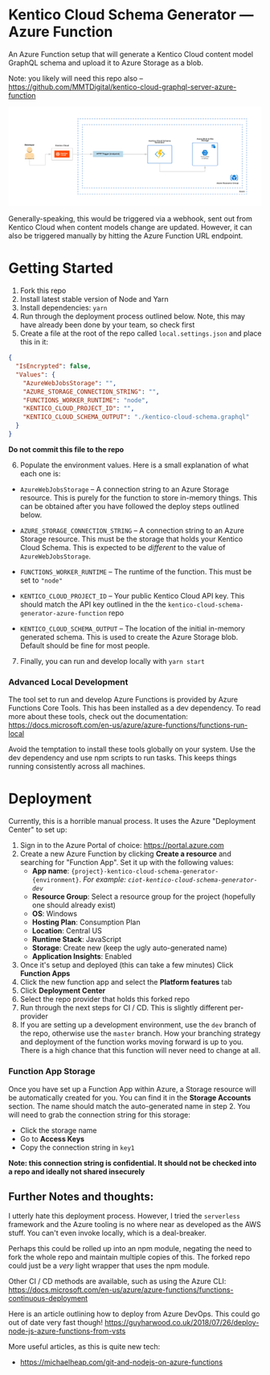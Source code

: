 # Kentico Cloud Schema Generator — Azure Function

An Azure Function setup that will generate a Kentico Cloud content model GraphQL schema and upload it to Azure Storage as a blob.

Note: you likely will need this repo also – https://github.com/MMTDigital/kentico-cloud-graphql-server-azure-function

![Container Diagram](./container-diagram.png?raw=true "Container Diagram")

Generally-speaking, this would be triggered via a webhook, sent out from Kentico Cloud when content models change are updated. However, it can also be triggered manually by hitting the Azure Function URL endpoint.

# Getting Started

1) Fork this repo
2) Install latest stable version of Node and Yarn
3) Install dependencies: `yarn`
4) Run through the deployment process outlined below. Note, this may have already been done by your team, so check first
5) Create a file at the root of the repo called `local.settings.json` and place this in it:

```json
{
  "IsEncrypted": false,
  "Values": {
    "AzureWebJobsStorage": "",
    "AZURE_STORAGE_CONNECTION_STRING": "",
    "FUNCTIONS_WORKER_RUNTIME": "node",
    "KENTICO_CLOUD_PROJECT_ID": "",
    "KENTICO_CLOUD_SCHEMA_OUTPUT": "./kentico-cloud-schema.graphql"
  }
}

```
**Do not commit this file to the repo**

6) Populate the environment values. Here is a small explanation of what each one is:

- `AzureWebJobsStorage` – A connection string to an Azure Storage resource. This is purely for the function to store in-memory things. This can be obtained after you have followed the deploy steps outlined below.

- `AZURE_STORAGE_CONNECTION_STRING` – A connection string to an Azure Storage resource. This must be the storage that holds your Kentico Cloud Schema. This is expected to be _different_ to the value of `AzureWebJobsStorage`.

-  `FUNCTIONS_WORKER_RUNTIME` – The runtime of the function. This must be set to `"node"`

-  `KENTICO_CLOUD_PROJECT_ID` – Your public Kentico Cloud API key. This should match the API key outlined in the the `kentico-cloud-schema-generator-azure-function` repo

- `KENTICO_CLOUD_SCHEMA_OUTPUT` – The location of the initial in-memory generated schema. This is used to create the Azure Storage blob. Default should be fine for most people.

7) Finally, you can run and develop locally with `yarn start`

### Advanced Local Development

The tool set to run and develop Azure Functions is provided by Azure Functions Core Tools. This has been installed as a dev dependency. To read more about these tools, check out the documentation: https://docs.microsoft.com/en-us/azure/azure-functions/functions-run-local

Avoid the temptation to install these tools globally on your system. Use the dev dependency and use npm scripts to run tasks. This keeps things running consistently across all machines.

# Deployment

Currently, this is a horrible manual process. It uses the Azure "Deployment Center" to set up:

1) Sign in to the Azure Portal of choice: https://portal.azure.com
2) Create a new Azure Function by clicking **Create a resource** and searching for "Function App". Set it up with the following values:
    - **App name**: `{project}-kentico-cloud-schema-generator-{environment}`. _For example: `ciot-kentico-cloud-schema-generator-dev`_
    - **Resource Group**: Select a resource group for the project (hopefully one should already exist)
    - **OS**: Windows
    - **Hosting Plan**: Consumption Plan
    - **Location**: Central US
    - **Runtime Stack**: JavaScript
    - **Storage**: Create new (keep the ugly auto-generated name)
    - **Application Insights**: Enabled
3) Once it's setup and deployed (this can take a few minutes) Click **Function Apps**
4) Click the new function app and select the **Platform features** tab
5) Click **Deployment Center**
6) Select the repo provider that holds this forked repo
7) Run through the next steps for CI / CD. This is slightly different per-provider
8) If you are setting up a development environment, use the `dev` branch of the repo, otherwise use the `master` branch. How your branching strategy and deployment of the function works moving forward is up to you. There is a high chance that this function will never need to change at all.

### Function App Storage

Once you have set up a Function App within Azure, a Storage resource will be automatically created for you. You can find it in the **Storage Accounts** section. The name should match the auto-generated name in step 2. You will need to grab the connection string for this storage:

- Click the storage name
- Go to **Access Keys**
- Copy the connection string in `key1`

**Note: this connection string is confidential. It should not be checked into a repo and ideally not shared insecurely**


## Further Notes and thoughts:

I utterly hate this deployment process. However, I tried the `serverless` framework and the Azure tooling is no where near as developed as the AWS stuff. You can't even invoke locally, which is a deal-breaker.

Perhaps this could be rolled up into an npm module, negating the need to fork the whole repo and maintain multiple copies of this. The forked repo could just be a _very_ light wrapper that uses the npm module.

Other CI / CD methods are available, such as using the Azure CLI: https://docs.microsoft.com/en-us/azure/azure-functions/functions-continuous-deployment

Here is an article outlining how to deploy from Azure DevOps. This could go out of date very fast though! https://guyharwood.co.uk/2018/07/26/deploy-node-js-azure-functions-from-vsts

More useful articles, as this is quite new tech: 
- https://michaelheap.com/git-and-nodejs-on-azure-functions
